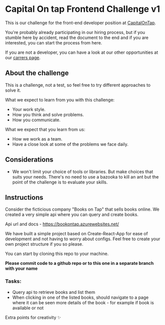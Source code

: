 # Capital On tap Frontend Challenge v1

This is our challenge for the front-end developer position at [CapitalOnTap](https://capitalontap.com/en).

You're probably already participating in our hiring process, but if you stumble here by accident, read the document to the end and if you are interested, you can start the process from here.

If you are not a developer, you can have a look at our other opportunities at our [carrers page](https://capitalontap.com/en/careers).

## About the challenge

This is a challenge, not a test, so feel free to try different approaches to solve it.

What we expect to learn from you with this challenge:

- Your work style.
- How you think and solve problems.
- How you communicate.

What we expect that you learn from us:

- How we work as a team.
- Have a close look at some of the problems we face daily.

## Considerations

- We won't limit your choice of tools or libraries. But make choices that suits your needs. There's no need to use a bazooka to kill an ant but the point of the challenge is to evaluate your skills.

## Instructions

Consider the ficticious company "Books on Tap" that sells books online. We created a very simple api where you can query and create books.

Api url and docs - https://bookontap.azurewebsites.net/

We have built a simple project based on Create-React-App for ease of development and not having to worry about configs. Feel free to create your own project structure if you so please.

You can start by cloning this repo to your machine.

**Please commit code to a github repo or to this one in a separate branch with your name**

### Tasks:

- Query api to retrieve books and list them
- When clicking in one of the listed books, should navigate to a page where it can be seen more details of the book - for example if book is available or not

Extra points for creativity ✨
